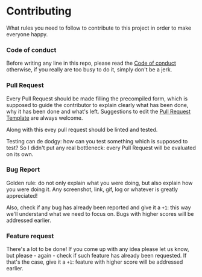 # Contributing

What rules you need to follow to contribute to this project in order to
make everyone happy.

### Code of conduct
Before writing any line in this repo, please read the 
[Code of conduct](./CODE_OF_CONDUCT.md) otherwise, if you really are 
too busy to do it, simply don't be a jerk.

### Pull Request
Every Pull Request should be made filling the precompiled form, which 
is supposed to guide the contributor to explain clearly what has been done,
why it has been done and what's left. Suggestions to edit the 
[Pull Request Template](./PULL_REQUEST_TEMPLATE.md) are always welcome.

Along with this evey pull request should be linted and tested.

Testing can de dodgy: how can you test something which is supposed to 
test? So I didn't put any real bottleneck: every Pull Request will be 
evaluated on its own.

### Bug Report
Golden rule: do not only explain what you were doing, but also explain 
how you were doing it. Any screenshot, link, gif, log or whatever is 
greatly appreciated!

Also, check if any bug has already been reported and give it a `+1`:
this way we'll understand what we need to focus on. Bugs with higher
scores will be addressed earlier.

### Feature request
There's a lot to be done! If you come up with any idea please let us
know, but please - again - check if such feature has already been 
requested. If that's the case, give it a `+1`: feature with higher 
score will be addressed earlier.
